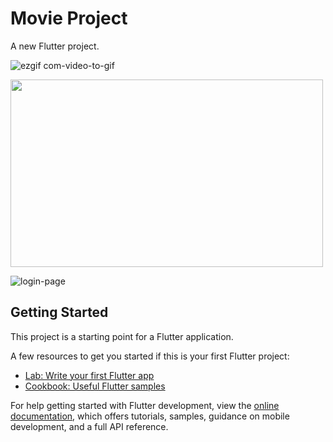 # Movie Project

A new Flutter project.


![ezgif com-video-to-gif](https://github.com/eyuphan-oguz/softwareproject/assets/75530935/dfb1a505-9445-4abb-ba60-2fad55d76e5d)


<img src="https://github.com/eyuphan-oguz/softwareproject/blob/main/assets/75530935/4b5ae090-eb6d-487b-9a62-08a2ccf12d9f.png" style="width:500px; height:300px;">

![login-page](https://github.com/eyuphan-oguz/softwareproject/assets/75530935/4b5ae090-eb6d-487b-9a62-08a2ccf12d9f)



## Getting Started

This project is a starting point for a Flutter application.

A few resources to get you started if this is your first Flutter project:

- [Lab: Write your first Flutter app](https://docs.flutter.dev/get-started/codelab)
- [Cookbook: Useful Flutter samples](https://docs.flutter.dev/cookbook)

For help getting started with Flutter development, view the
[online documentation](https://docs.flutter.dev/), which offers tutorials,
samples, guidance on mobile development, and a full API reference.
